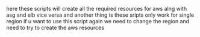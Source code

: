 here these scripts will create all the required resources for aws alng with asg and elb vice versa
and another thing is these sripts only work for single region if u want to use this script again we need to change the region and need to try to create the aws resources 
